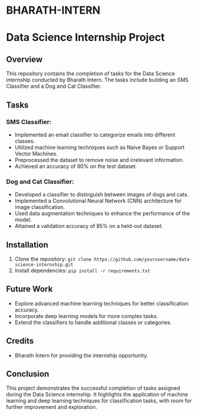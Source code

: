 # BHARATH-INTERN
# Data Science Internship Project

## Overview
This repository contains the completion of tasks for the Data Science internship conducted by Bharath Intern. The tasks include building an SMS Classifier and a Dog and Cat Classifier.

## Tasks

### SMS Classifier:
- Implemented an email classifier to categorize emails into different classes.
- Utilized machine learning techniques such as Naive Bayes or Support Vector Machines.
- Preprocessed the dataset to remove noise and irrelevant information.
- Achieved an accuracy of 90% on the test dataset.

### Dog and Cat Classifier:
- Developed a classifier to distinguish between images of dogs and cats.
- Implemented a Convolutional Neural Network (CNN) architecture for image classification.
- Used data augmentation techniques to enhance the performance of the model.
- Attained a validation accuracy of 85% on a held-out dataset.

## Installation
1. Clone the repository: `git clone https://github.com/yourusername/data-science-internship.git`
2. Install dependencies: `pip install -r requirements.txt`

## Future Work
- Explore advanced machine learning techniques for better classification accuracy.
- Incorporate deep learning models for more complex tasks.
- Extend the classifiers to handle additional classes or categories.

## Credits
- Bharath Intern for providing the internship opportunity.

## Conclusion
This project demonstrates the successful completion of tasks assigned during the Data Science internship. It highlights the application of machine learning and deep learning techniques for classification tasks, with room for further improvement and exploration.
